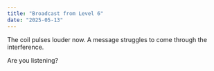 ```yaml
---
title: "Broadcast from Level 6"
date: "2025-05-13"
---
```


The coil pulses louder now. A message struggles to come through the interference.

Are you listening?
